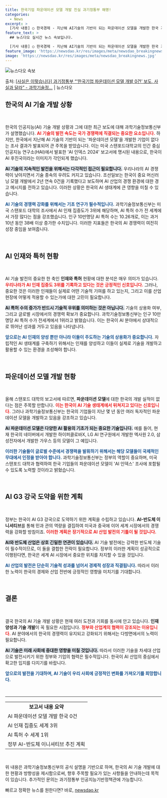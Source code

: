 ```yaml
---
title: 한국기업 파운데이션 모델 개발 진실 과기정통부 해명!
categories:
  - News
excerpt: >
  [기사 내용] ○ 한국경제 - 지난해 AI기술의 기반이 되는 파운데이션 모델을 개발한 한국 기업이 한 곳도 …
feature_text: >
  ## 뉴스다오 실시간 뉴스 속보입니다.

  [기사 내용] ○ 한국경제 - 지난해 AI기술의 기반이 되는 파운데이션 모델을 개발한 한국 기업이 한 곳도 …
feature_image: 'https://newsdao.kr/res/images/meta/newsdao_breakingnews.jpg'
image: 'https://newsdao.kr/res/images/meta/newsdao_breakingnews.jpg'
---
```


![뉴스다오 속보](https://newsdao.kr/res/images/meta/newsdao_breakingnews.jpg)

<p>출처: <a href="https://newsdao.kr/3612" rel="dofollow">[사실은 이렇습니다] 과기정통부 “‘한국기업 파운데이션 모델 개발 0건’ 보도, 사실과 달라” - 과학기술정…</a> | 뉴스다오</p>

<h2 data-ke-size="size26">한국의 AI 기술 개발 상황</h2>

<p data-ke-size="size16">&nbsp;</p>

한국의 인공지능(AI) 기술 개발 상황과 그에 대한 최근 보도에 대해 과학기술정보통신부가 설명했습니다. <b><span style="color: #ee2323;">AI 기술의 발전 속도는 국가 경쟁력에 직결되는 중요한 요소입니다.</span></b> 하지만, 한국에서 지난해 AI 기술의 기반이 되는 '파운데이션 모델'을 개발한 기업이 없다는 조사 결과가 발표되어 큰 주목을 받았습니다. 이는 미국 스탠포드대학교의 인간 중심 인공지능 연구소(HAI)에서 발표한 'AI 인덱스 2024' 보고서에 명시된 내용으로, 한국이 AI 후진국이라는 이미지가 각인되게 했습니다. 

<b><span style="background-color: #21538527;">AI 기술의 지속적인 발전을 위해서는 다각적인 접근이 필요합니다.</span></b> 우리나라의 AI 경쟁력이 낮아지면서 기술 종속의 우려도 커지고 있습니다. 조선일보는 한국이 중요 머신러닝 모델 개발에서 2년 연속 0건을 기록했다고 보도하며 AI 산업의 경쟁 환경에 대한 경고 메시지를 전하고 있습니다. 이러한 상황은 한국의 AI 생태계에 큰 영향을 미칠 수 있습니다.

<b><span style="color: #1a5490;">AI 기술의 경쟁력 강화를 위해서는 기초 연구가 필수적입니다.</span></b> 과학기술정보통신부는 미국 스탠포드 대학의 조사에서 AI 인재 집중도가 3위에 해당하며, AI 특허 수가 전 세계에서 가장 많다는 점을 강조했습니다. 인구 10만명당 AI 특허 수는 10.26개로, 이는 과거 10년 동안 38배 이상 증가한 수치입니다. 이러한 지표들은 한국의 AI 경쟁력이 여전히 성장 중임을 보여줍니다.

<p data-ke-size="size16">&nbsp;</p>

<h2 data-ke-size="size26">AI 인재와 특허 현황</h2>

<p data-ke-size="size16">&nbsp;</p>

AI 기술 발전의 중요한 한 축인 <b>인재와 특허</b> 현황에 대한 분석은 매우 의미가 있습니다. <b><span style="color: #ee2323;">우리나라가 AI 인재 집중도 3위를 기록하고 있다는 것은 긍정적인 신호입니다.</span></b> 그러나, 중요한 것은 이러한 인재들이 실제로 어떤 기술적 기여를 하고 있는지, 그리고 이를 산업 현장에 어떻게 적용할 수 있는가에 대한 고민이 필요합니다.

<b><span style="background-color: #21538527;">AI 특허 수의 증가가 반드시 기술적 우위를 의미하는 것은 아닙니다.</span></b> 기술의 상용화 여부, 그리고 글로벌 시장에서의 경쟁력 확보가 중요합니다. 과학기술정보통신부는 인구 10만명당 AI 특허 수가 전세계에서 1위라고 밝혔습니다. 이는 한국이 AI 분야에서 상대적으로 뛰어난 성과를 거두고 있음을 나타냅니다. 

<b><span style="color: #1a5490;">앞으로는 AI 인재의 양성 뿐만 아니라 이들이 주도하는 기술의 상용화가 중요합니다.</span></b> 자립적인 AI 생태계를 구축하기 위해서는 인재를 양성하고 이들이 실제로 기술을 개발하고 활용할 수 있는 환경을 조성해야 합니다.

<p data-ke-size="size16">&nbsp;</p>

<h2 data-ke-size="size26">파운데이션 모델 개발 현황</h2>

<p data-ke-size="size16">&nbsp;</p>

올해 스탠포드 대학의 보고서에 따르면, <b>파운데이션 모델</b>에 대한 한국의 개발 실적이 없다는 점은 주목할 만합니다. <b><span style="color: #ee2323;">이는 한국이 AI 기술 생태계에서 뒤쳐지고 있다는 신호입니다.</span></b> 그러나 과학기술정보통신부는 한국의 기업들이 지난 몇 년 동안 여러 독자적인 파운데이션 모델을 개발하고 있음을 강조하고 있습니다.

<b><span style="background-color: #21538527;">AI 파운데이션 모델은 다양한 AI 활용의 기초가 되는 중요한 기술입니다.</span></b> 예를 들어, 현재 한국의 네이버에서 개발한 하이퍼클로바X, LG AI 연구원에서 개발한 엑사원 2.0, 삼성전자에서 개발한 가우스 등의 모델이 그 예입니다. 

<b><span style="color: #1a5490;">이러한 기술들이 글로벌 수준에서 경쟁력을 발휘하기 위해서는 해당 모델들이 국제적인 무대에서 인정을 받아야 합니다.</span></b> 과학기술정보통신부는 정부의 역할이 중요하며, 미국 스탠포드 대학과 협력하여 한국 기업들의 파운데이션 모델이 'AI 인덱스' 조사에 포함될 수 있도록 노력할 것이라고 밝혔습니다.

<p data-ke-size="size16">&nbsp;</p>

<h2 data-ke-size="size26">AI G3 강국 도약을 위한 계획</h2>

<p data-ke-size="size16">&nbsp;</p>

정부는 한국이 AI G3 강국으로 도약하기 위한 계획을 수립하고 있습니다. <b>AI-반도체 이니셔티브</b>를 통해 민과 관의 역량을 결집하여 미국과 중국에 이어 세계 시장에서의 경쟁력을 강화할 방침이죠. <b><span style="color: #ee2323;">이러한 계획은 장기적으로 AI 산업 발전의 기틀이 될 것입니다.</span></b> 

<b><span style="background-color: #21538527;">AI와 반도체 산업은 상호 긴밀한 연관이 있습니다.</span></b> AI 기술 발전에는 강력한 반도체 기술이 필수적이므로, 이 둘을 결합한 전략이 필요합니다. 정부의 이러한 계획이 성공적으로 이행된다면, 한국은 세계 AI 시장에서 중요한 위치를 차지할 수 있을 것입니다.

<b><span style="color: #1a5490;">AI 산업의 발전은 단순히 기술적 성과를 넘어서 경제적 성장과 직결됩니다.</span></b> 따라서 이러한 노력이 한국의 경제와 산업 전반에 긍정적인 영향을 미치기를 기대합니다.

<p data-ke-size="size16">&nbsp;</p>

<h2 data-ke-size="size26">결론</h2>

<p data-ke-size="size16">&nbsp;</p>

결국 한국의 AI 기술 개발 상황은 현재 여러 도전과 기회를 동시에 안고 있습니다. <b>인재 양성과 기술 개발</b>이 꼭 필요한 시점입니다. <b><span style="color: #ee2323;">정부와 산업계의 협력이 강조되는 이유입니다.</span></b> AI 분야에서의 한국의 경쟁력이 유지되고 강화되기 위해서는 다방면에서의 노력이 필요합니다.

<b><span style="background-color: #21538527;">AI 기술은 미래 사회에 중대한 영향을 미칠 것입니다.</span></b> 따라서 이러한 기술을 차세대 산업으로 발전시키기 위한 정부와 기업의 협력은 필수적입니다. 한국이 AI 산업의 중심에서 확고한 입지를 다지기를 바랍니다. 

<b><span style="color: #1a5490;">앞으로의 발전을 기대하며, AI 기술이 우리 사회에 긍정적인 변화를 가져오기를 희망합니다.</span></b>

<p data-ke-size="size16">&nbsp;</p>

<hr />

<table style="width: 100%;">
<tr>
    <td style="text-align: center; height: 17px;"><b>보고서 내용 요약</b></td>
</tr>
<tr>
    <td>AI 파운데이션 모델 개발 한국 0건</td>
</tr>
<tr>
    <td>AI 인재 집중도 세계 3위</td>
</tr>
<tr>
    <td>AI 특허 수 세계 1위</td>
</tr>
<tr>
    <td>정부 AI-반도체 이니셔티브 추진 계획</td>
</tr>
</table>

<p data-ke-size="size16">&nbsp;</p>

위 내용은 과학기술정보통신부의 공식 설명을 기반으로 하며, 한국의 AI 기술 개발에 대한 현황과 방향성을 제시함으로써, 향후 주목할 필요가 있는 사항들을 안내하는데 목적이 있습니다. 추가적인 문의는 과기정통부 인공지능기반정책관에 가능합니다. 

빠르고 정확한 뉴스를 원한다면? 바로, <a href="https://newsdao.kr" rel="dofollow">newsdao.kr</a>


